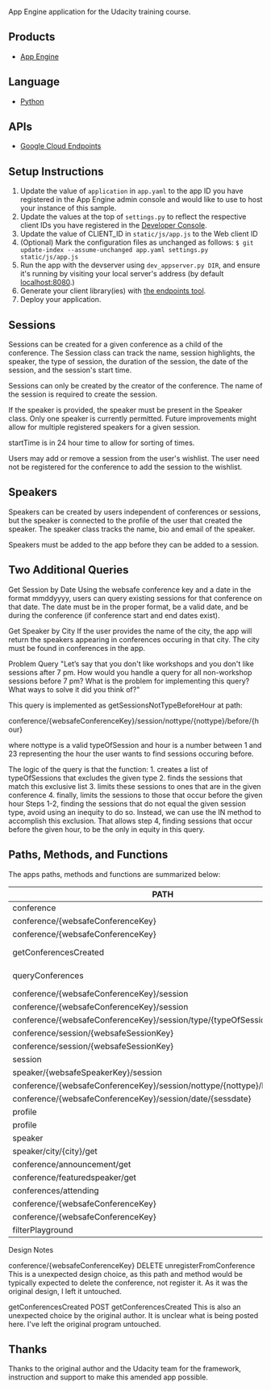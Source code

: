 App Engine application for the Udacity training course.

## Products
- [App Engine][1]

## Language
- [Python][2]

## APIs
- [Google Cloud Endpoints][3]

## Setup Instructions
1. Update the value of `application` in `app.yaml` to the app ID you
   have registered in the App Engine admin console and would like to use to host
   your instance of this sample.
1. Update the values at the top of `settings.py` to
   reflect the respective client IDs you have registered in the
   [Developer Console][4].
1. Update the value of CLIENT_ID in `static/js/app.js` to the Web client ID
1. (Optional) Mark the configuration files as unchanged as follows:
   `$ git update-index --assume-unchanged app.yaml settings.py static/js/app.js`
1. Run the app with the devserver using `dev_appserver.py DIR`, and ensure it's running by visiting
   your local server's address (by default [localhost:8080][5].)
1. Generate your client library(ies) with [the endpoints tool][6].
1. Deploy your application.

## Sessions
Sessions can be created for a given conference as a child of the conference. The Session class can track the name, session highlights, the speaker, the type of session, the duration of the session, the date of the session, and the session's start time.

Sessions can only be created by the creator of the conference. The name of the session is required to create the session. 

If the speaker is provided, the speaker must be present in the Speaker class. Only one speaker is currently permitted. Future improvements might allow for multiple registered speakers for a given session.

startTime is in 24 hour time to allow for sorting of times.

Users may add or remove a session from the user's wishlist. The user need not be registered for the conference to add the session to the wishlist.

## Speakers
Speakers can be created by users independent of conferences or sessions, but the speaker is connected to the profile of the user that created the speaker. The speaker class tracks the name, bio and email of the speaker.

Speakers must be added to the app before they can be added to a session.

## Two Additional Queries

Get Session by Date
Using the websafe conference key and a date in the format mmddyyyy, users can query existing sessions for that conference on that date. The date must be in the proper format, be a valid date, and be during the conference (if conference start and end dates exist).

Get Speaker by City
If the user provides the name of the city, the app will return the speakers appearing in conferences occuring in that city. The city must be found in conferences in the app.

Problem Query
"Let’s say that you don't like workshops and you don't like sessions after 7 pm. How would you handle a query for all non-workshop sessions before 7 pm? What is the problem for implementing this query? What ways to solve it did you think of?"

This query is implemented as getSessionsNotTypeBeforeHour at path:

conference/{websafeConferenceKey}/session/nottype/{nottype}/before/{hour}

where nottype is a valid typeOfSession and hour is a number between 1 and 23 representing the hour the user wants to find sessions occuring before.

The logic of the query is that the function:
	1. creates a list  of typeOfSessions that excludes the given type
	2. finds the sessions that match this exclusive list
	3. limits these sessions to ones that are in the given conference
	4. finally, limits the sessions to those that occur before the given hour
Steps 1-2, finding the sessions that do not equal the given session type, avoid using an inequity to do so. Instead, we can use the IN method to accomplish this exclusion. That allows step 4, finding sessions that occur before the given hour, to be the only in equity in this query.

## Paths, Methods, and Functions

The apps paths, methods and functions are summarized below:

PATH | HTTP | Function
---- | ---- | --------
conference | POS | createConference
conference/{websafeConferenceKey} | PUT | updateConference
conference/{websafeConferenceKey} | GET | getConference
getConferencesCreated | POST	getConferencesCreated
queryConferences | POST	queryConferences
conference/{websafeConferenceKey}/session | GET | etConferenceSessions
conference/{websafeConferenceKey}/session | POST | createSession
conference/{websafeConferenceKey}/session/type/{typeOfSession} | GET | getConferenceSessionsByType
conference/session/{websafeSessionKey} | POST | addSessionToWishlist
conference/session/{websafeSessionKey} | DELETE | deleteSessionInWishlist
session | GET | getSessionsInWishlist
speaker/{websafeSpeakerKey}/session | GET | getSessionsBySpeaker
conference/{websafeConferenceKey}/session/nottype/{nottype}/before/{hour} | GET | getSessionsNotTypeBeforeHour
conference/{websafeConferenceKey}/session/date/{sessdate} | GET | getSessionsByDate
profile | GET | getProfile
profile | POST | saveProfile
speaker | POST | createSpeaker
speaker/city/{city}/get | GET | getSpeakerByCity
conference/announcement/get | GET | getAnnouncement
conference/featuredspeaker/get | GET | getFeaturedSpeaker
conferences/attending | GET | getConferencesToAttend
conference/{websafeConferenceKey} | POST | registerForConference
conference/{websafeConferenceKey} | DELETE | unregisterFromConference
filterPlayground | GET | filterPlayground

Design Notes

conference/{websafeConferenceKey}		DELETE 	unregisterFromConference
This is a unexpected design choice, as this path and method would be typically expected to delete the conference, not register it. As it was the original design, I left it untouched.

getConferencesCreated					POST	getConferencesCreated
This is also an unexpected choice by the original author. It is unclear what is being posted here. I've left the original program untouched.

## Thanks

Thanks to the original author and the Udacity team for the framework, instruction and support to make this amended app possible.

[1]: https://developers.google.com/appengine
[2]: http://python.org
[3]: https://developers.google.com/appengine/docs/python/endpoints/
[4]: https://console.developers.google.com/
[5]: https://localhost:8080/
[6]: https://developers.google.com/appengine/docs/python/endpoints/endpoints_tool
